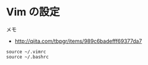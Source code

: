 # Vim の設定

メモ
- http://qiita.com/tbpgr/items/989c6badefff69377da7
```
source ~/.vimrc
source ~/.bashrc
```

